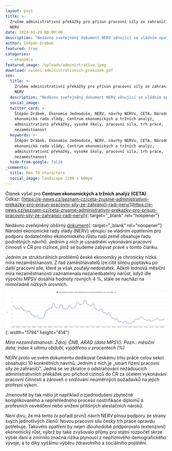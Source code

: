 ```yaml
---
layout: post
title: >-
  Zrušme administrativní překážky pro přísun pracovní síly ze zahraničí, radí
  NERV
date: 2024-02-29 00:00:00
description: "Nedávno zveřejněný dokument NERV věnující se vládním opatřením pro podporu dodatečného ekonomického růstu naší země obsahuje řadu podnětných návrhů.  Jedním z\_nich je usnadnění vykonávání pracovní činnosti v\_ČR pro cizince, jímž se budeme zabývat právě v\_tomto článku."
author: Štěpán Drábek
featured: true
categories:
  - ekonomie
featured_image: /uploads/administrativa.jpeg
download: ruseni-administrativnich-prekazek.pdf
seo:
  title: >-
    Zrušme administrativní překážky pro přísun pracovní síly ze zahraničí, radí
    NERV
  description: "Nedávno zveřejněný dokument NERV věnující se vládním opatřením pro podporu dodatečného ekonomického růstu naší země obsahuje řadu podnětných návrhů.  Jedním z\_nich je usnadnění vykonávání pracovní činnosti v\_ČR pro cizince, jímž se budeme zabývat právě v\_tomto článku."
  social_image:
  twitter_card: >-
    Štěpán Drábek, Ekonomie Jednoduše, NERV, návrhy NERVu, CETA, Národní
    ekonomická rada vlády, Centrum ekonomických a tržních analýz,
    administrativní překážky, vysoké školy, pracovní síla, trh práce,
    nezaměstnanost
  keywords: >-
    Štěpán Drábek, Ekonomie Jednoduše, NERV, návrhy NERVu, CETA, Národní
    ekonomická rada vlády, Centrum ekonomických a tržních analýz,
    administrativní překážky, vysoké školy, pracovní síla, trh práce,
    nezaměstnanost
  hide-from-google: false
_comments:
  title: Max 70 characters
  social_image: landscape 1200 x 600px
---
```

Článek vyšel pro&nbsp;**Centrum ekonomických a tržních analýz (CETA)**. Odkaz:&nbsp;[https://e-news.cz/seznam-cz/ceta-zrusme-administrativni-prekazky-pro-prisun-pracovni-sily-ze-zahranici-radi-nerv/](https://e-news.cz/seznam-cz/ceta-zrusme-administrativni-prekazky-pro-prisun-pracovni-sily-ze-zahranici-radi-nerv/){: target="_blank" rel="noopener"}



Nedávno zveřejněný obšírný [dokument](https://vlada.gov.cz/assets/ppov/NERV/aktuality/navrhy-NERV.pdf){: target="_blank" rel="noopener"} Národní ekonomické rady vlády (NERV) věnující se vládním opatřením pro podporu dodatečného ekonomického růstu naší země obsahuje řadu podnětných návrhů. Jedním z nich je usnadnění vykonávání pracovní činnosti v ČR pro cizince, jímž se budeme zabývat právě v tomto článku.



Jedním ze strukturálních problémů české ekonomiky je chronicky nízká míra nezaměstnanosti. Z řad zaměstnavatelů lze cítit silnou poptávku po další pracovní síle, které je však zoufalý nedostatek. Ačkoli lednová měsíční míra nezaměstnanosti zaznamenala nezanedbatelný nárůst, když dle výpočtu MPSV dosáhla hodnoty rovných 4 %, stále se nachází na mimořádně nízkých úrovních.



![](/uploads/nezamestnanost-24.png){: width="1794" height="414"}



*Míra nezaměstnanosti. Zdroj: ČNB, ARAD (data MPSV). Pozn.: měsíční data; index k ultimu období; vyjádřeno v procentech (%)*



NERV proto ve svém dokumentu dedikoval českému trhu práce celou sekci obsahující 10 konkrétních návrhů. Jedním z nich je „smart řízení pracovní síly ze zahraničí“. Jedná se ve zkratce o odstraňování nežádoucích administrativních překážek pro příchod cizinců do ČR za účelem vykonávání pracovní činnosti a zároveň o snižování neúměrných požadavků na jejich profesní výkon. &nbsp;



Jmenovitě by tak mělo jít například o zjednodušení zbytečně komplikovaného a nepřehledného procesu nostrifikace diplomů a profesních osvědčení nebo snížení přílišných atestačních nároků.



Není divu, že má tento (v pořadí první) návrh NERV plnou podporu ze strany svých jednotlivých členů. Novou pracovní sílu český trh práce opravdu potřebuje. Takovéto opatření by nejen dlouhodobě podporovalo (extenzivní) ekonomický růst, nýbrž by také zvyšovalo příjmy pro státní rozpočet skrze výběr daní a zmírnilo značná rizika plynoucí z nepříznivého demografického vývoje, a to díky vyššímu výběru zdravotního a sociálního pojištění.